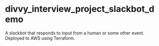 # divvy_interview_project_slackbot_demo
A slackbot that responds to input from a human or some other event. Deployed to AWS using Terraform.
